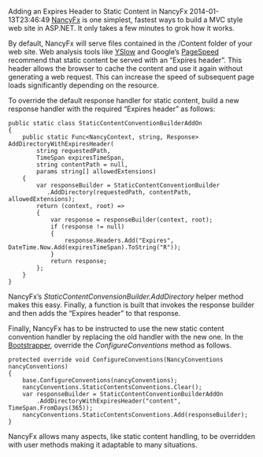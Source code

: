 Adding an Expires Header to Static Content in NancyFx
2014-01-13T23:46:49
[NancyFx](http://nancyfx.org) is one simplest, fastest ways to build a MVC style web site in ASP.NET. It only takes a few minutes to grok how it works.

By default, NancyFx will serve files contained in the /Content folder of your web site. Web analysis tools like [YSlow](http://yslow.org/) and Google’s [PageSpeed](http://developers.google.com/speed/pagespeed/insights/) recommend that static content be served with an “Expires header”. This header allows the browser to cache the content and use it again without generating a web request. This can increase the speed of subsequent page loads significantly depending on the resource.

To override the default response handler for static content, build a new response handler with the required “Expires header” as follows:
    
    public static class StaticContentConventionBuilderAddOn  
    {  
        public static Func<NancyContext, string, Response> AddDirectoryWithExpiresHeader(  
            string requestedPath,  
            TimeSpan expiresTimeSpan,  
            string contentPath = null,  
            params string[] allowedExtensions)  
        {  
            var responseBuilder = StaticContentConventionBuilder  
               .AddDirectory(requestedPath, contentPath, allowedExtensions);  
            return (context, root) =>  
            {  
                var response = responseBuilder(context, root);  
                if (response != null)  
                {  
                    response.Headers.Add("Expires", DateTime.Now.Add(expiresTimeSpan).ToString("R"));  
                }  
                return response;  
            };  
        }  
    }

  


NancyFx’s _StaticContentConvensionBuilder.AddDirectory_ helper method makes this easy. Finally, a function is built that invokes the response builder and then adds the “Expires header” to that response.

Finally, NancyFx has to be instructed to use the new static content convention handler by replacing the old handler with the new one. In the [Bootstrapper](https://github.com/NancyFx/Nancy/wiki/Bootstrapper), override the _ConfigureConventions_ method as follows.
    
    protected override void ConfigureConventions(NancyConventions nancyConventions)  
    {  
        base.ConfigureConventions(nancyConventions);  
        nancyConventions.StaticContentsConventions.Clear();  
        var responseBuilder = StaticContentConventionBuilderAddOn  
            .AddDirectoryWithExpiresHeader("content", TimeSpan.FromDays(365));  
        nancyConventions.StaticContentsConventions.Add(responseBuilder);  
    }  
    

  


NancyFx allows many aspects, like static content handling, to be overridden with user methods making it adaptable to many situations.
